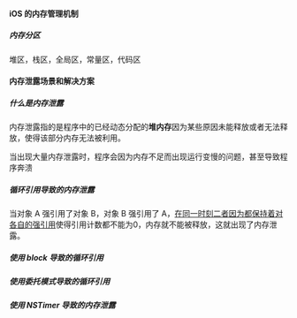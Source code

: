 #### iOS 的内存管理机制

##### 内存分区

堆区，栈区，全局区，常量区，代码区



#### 内存泄露场景和解决方案

##### 什么是内存泄露

内存泄露指的是程序中的已经动态分配的**堆内存**因为某些原因未能释放或者无法释放，使得该部分内存无法被利用。

当出现大量内存泄露时，程序会因为内存不足而出现运行变慢的问题，甚至导致程序奔溃



##### 循环引用导致的内存泄露

当对象 A 强引用了对象 B，对象 B 强引用了 A，<u>在同一时刻二者因为都保持着对各自的强引用</u>使得引用计数都不能为0，内存就不能被释放，这就出现了内存泄露。



##### 使用 block 导致的循环引用



##### 使用委托模式导致的循环引用



##### 使用 NSTimer 导致的内存泄露

